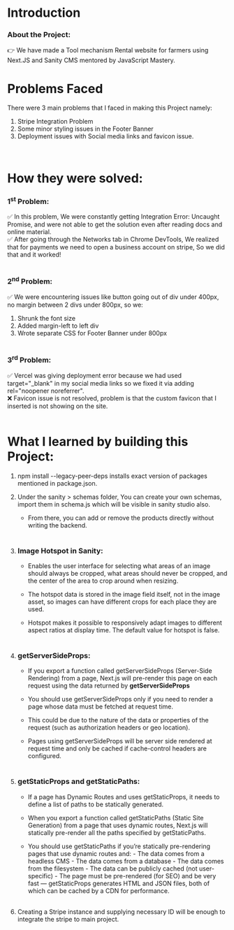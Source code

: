 # Introduction

### About the Project:

👉 We have made a Tool mechanism Rental website for farmers using Next.JS and Sanity CMS mentored by JavaScript Mastery.

# Problems Faced

There were 3 main problems that I faced in making this Project namely:

1. Stripe Integration Problem
2. Some minor styling issues in the Footer Banner
3. Deployment issues with Social media links and favicon issue.

<br>

# How they were solved:

### 1<sup>st</sup> Problem:

✅ In this problem, We were constantly getting Integration Error: Uncaught Promise, and were not able to get the solution even after reading docs and online material.
<br>
✅ After going through the Networks tab in Chrome DevTools, We realized that for payments we need to open a business account on stripe, So we did that and it worked!
<br>
<br>

### 2<sup>nd</sup> Problem:

✅ We were encountering issues like button going out of div under 400px, no margin between 2 divs under 800px, so we:

1. Shrunk the font size
2. Added margin-left to left div
3. Wrote separate CSS for Footer Banner under 800px
   <br>
   <br>

### 3<sup>rd</sup> Problem:

✅ Vercel was giving deployment error because we had used target="\_blank" in my social media links so we fixed it via adding rel="noopener noreferrer".
<br>
❌ Favicon issue is not resolved, problem is that the custom favicon that I inserted is not showing on the site.
<br>
<br>

# What I learned by building this Project:

1. npm install --legacy-peer-deps installs exact version of packages mentioned in package.json.
   <br>

2. Under the sanity > schemas folder, You can create your own schemas, import them in schema.js which will be visible in sanity studio also.
   <br>

   - From there, you can add or remove the products directly without writing the backend.
     <br>
     <br>

3. ### Image Hotspot in Sanity:

   - Enables the user interface for selecting what areas of an image should always be cropped, what areas should never be cropped, and the center of the area to crop around when resizing.
   - The hotspot data is stored in the image field itself, not in the image asset, so images can have different crops for each place they are used.

   - Hotspot makes it possible to responsively adapt images to different aspect ratios at display time. The default value for hotspot is false.
     <br>
     <br>

4. ### getServerSideProps:

   - If you export a function called getServerSideProps (Server-Side Rendering) from a page, Next.js will pre-render this page on each request using the data returned by <b>getServerSideProps</b>
   - You should use getServerSideProps only if you need to render a page whose data must be fetched at request time.

   - This could be due to the nature of the data or properties of the request (such as authorization headers or geo location).
   - Pages using getServerSideProps will be server side rendered at request time and only be cached if cache-control headers are configured.
     <br>
     <br>

5. ### getStaticProps and getStaticPaths:

   - If a page has Dynamic Routes and uses getStaticProps, it needs to define a list of paths to be statically generated.

   - When you export a function called getStaticPaths (Static Site Generation) from a page that uses dynamic routes, Next.js will statically pre-render all the paths specified by getStaticPaths.
   - You should use getStaticPaths if you’re statically pre-rendering pages that use dynamic routes and: - The data comes from a headless CMS - The data comes from a database - The data comes from the filesystem - The data can be publicly cached (not user-specific) - The page must be pre-rendered (for SEO) and be very fast — getStaticProps generates HTML and JSON files, both of which can be cached by a CDN for performance.
     <br>
     <br>

6. Creating a Stripe instance and supplying necessary ID will be enough to integrate the stripe to main project.
